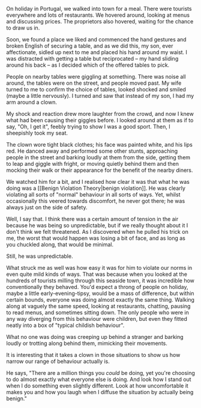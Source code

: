 On holiday in Portugal, we walked into town for a meal. There were tourists everywhere and lots of restaurants. We hovered around, looking at menus and discussing prices. The proprietors also hovered, waiting for the chance to draw us in. 

Soon, we found a place we liked and commenced the hand gestures and broken English of securing a table, and as we did this, my son, ever affectionate, sidled up next to me and placed his hand around my waist. I was distracted with getting a table but reciprocated – my hand sliding around his back – as I decided which of the offered tables to pick.

People on nearby tables were giggling at something. There was noise all around, the tables were on the street, and people moved past. My wife turned to me to confirm the choice of tables, looked shocked and smiled (maybe a little nervously). I turned and saw that instead of my son, I had my arm around a clown.

My shock and reaction drew more laughter from the crowd, and now I knew what had been causing their giggles before. I looked around at them as if to say, "Oh, I get it", feebly trying to show I was a good sport. Then, I sheepishly took my seat.

The clown wore tight black clothes; his face was painted white, and his lips red. He danced away and performed some other stunts, approaching people in the street and barking loudly at them from the side, getting them to leap and giggle with fright, or moving quietly behind them and then mocking their walk or their appearance for the benefit of the nearby diners.

We watched him for a bit, and I realised how clear it was that what he was doing was a [[Benign Violation Theory|benign violation]]. He was clearly violating all sorts of "normal" behaviour in all sorts of ways. Yet, whilst occasionally this veered towards discomfort, he never got there; he was always just on the side of safety.

Well, I say that. I think there was a certain amount of tension in the air because he was being so unpredictable, but if we really thought about it I don't think we felt threatened. As I discovered when he pulled his trick on me, the worst that would happen was losing a bit of face, and as long as you chuckled along, that would be minimal.

Still, he was unpredictable.

What struck me as well was how easy it was for him to violate our norms in even quite mild kinds of ways. That was because when you looked at the hundreds of tourists milling through this seaside town, it was incredible how conventionally they behaved. You'd expect a throng of people on holiday, maybe a little early-evening-tipsy, would be a mass of difference, but within certain bounds, everyone was doing almost exactly the same thing. Walking along at vaguely the same speed, looking at restaurants, chatting, pausing to read menus, and sometimes sitting down. The only people who were in any way diverging from this behaviour were children, but even they fitted neatly into a box of "typical childish behaviour".

What no one was doing was creeping up behind a stranger and barking loudly or trotting along behind them, mimicking their movements.

It is interesting that it takes a clown in those situations to show us how narrow our range of behaviour actually is. 

He says, "There are a million things you *could* be doing, yet you're choosing to do almost exactly what everyone else is doing. And look how I stand out when I do something even slightly different. Look at how uncomfortable it makes you and how you laugh when I diffuse the situation by actually being benign."

